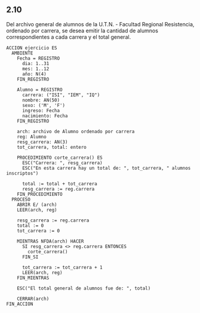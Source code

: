 ## 2.10
Del archivo general de alumnos de la U.T.N. - Facultad Regional Resistencia, ordenado por carrera, se desea
emitir la cantidad de alumnos correspondientes a cada carrera y el total general.

```
ACCION ejercicio ES
  AMBIENTE
    Fecha = REGISTRO
      dia: 1..31
      mes: 1..12
      año: N(4)
    FIN_REGISTRO

    Alumno = REGISTRO
      carrera: ("ISI", "IEM", "IQ")
      nombre: AN(50)
      sexo: ('M', 'F')
      ingreso: Fecha
      nacimiento: Fecha
    FIN_REGISTRO

    arch: archivo de Alumno ordenado por carrera
    reg: Alumno
    resg_carrera: AN(3)
    tot_carrera, total: entero

    PROCEDIMIENTO corte_carrera() ES
      ESC("Carrera: ", resg_carrera)
      ESC("En esta carrera hay un total de: ", tot_carrera, " alumnos inscriptos")

      total := total + tot_carrera
      resg_carrera := reg.carrera
    FIN_PROCEDIMIENTO
  PROCESO
    ABRIR E/ (arch)
    LEER(arch, reg)

    resg_carrera := reg.carrera
    total := 0
    tot_carrera := 0

    MIENTRAS NFDA(arch) HACER
      SI resg_carrera <> reg.carrera ENTONCES
        corte_carrera()
      FIN_SI

      tot_carrera := tot_carrera + 1
      LEER(arch, reg)
    FIN_MIENTRAS

    ESC("El total general de alumnos fue de: ", total)

    CERRAR(arch)
FIN_ACCION
```
